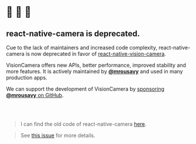 
# 🚧 🚧 🚧
## react-native-camera is deprecated.

Cue to the lack of maintainers and increased code complexity, react-native-camera is now deprecated in favor of [react-native-vision-camera](https://github.com/mrousavy/react-native-vision-camera).

VisionCamera offers new APIs, better performance, improved stability and more features.
It is actively maintained by [**@mrousavy**](https://github.com/mrousavy) and used in many production apps.

We can support the development of VisionCamera by [sponsoring **@mrousavy** on GitHub](https://github.com/sponsors/mrousavy).

<br />
<br />

> I can find the old code of react-native-camera [here](https://github.com/react-native-camera/react-native-camera/tree/master).

> See [this issue](https://github.com/react-native-community/react-native-camera/issues/3000) for more details.
